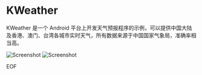 # KWeather

KWeather 是一个 Android 平台上开发天气预报程序的示例，可以提供中国大陆及香港、澳门、台湾各城市实时天气，所有数据来源于中国国家气象局，准确率相当高。

![Screenshot](https://github.com/libuchao/KWeather/raw/master/res/drawable-hdpi/kweather_screen2.jpg)
![Screenshot](https://github.com/libuchao/KWeather/raw/master/res/drawable-hdpi/kweather_screen.jpg)

EOF